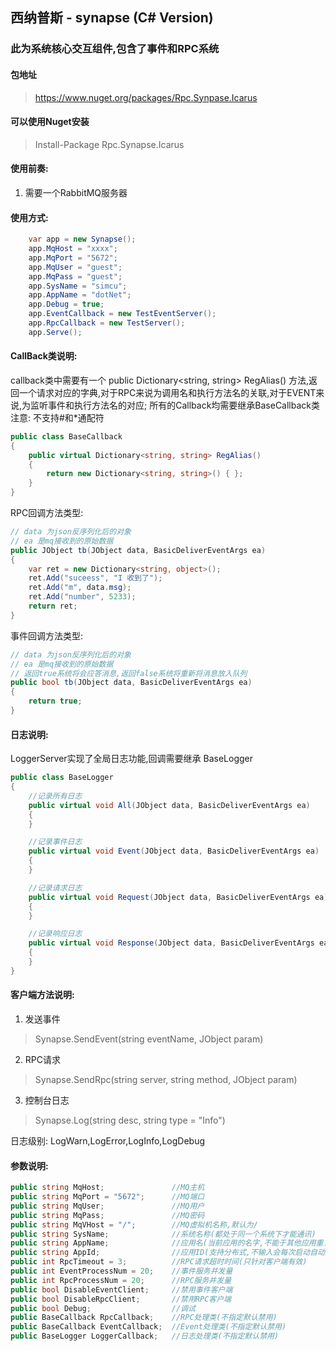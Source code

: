 ﻿## 西纳普斯 - synapse (C# Version)

### 此为系统核心交互组件,包含了事件和RPC系统

#### 包地址
> https://www.nuget.org/packages/Rpc.Synpase.Icarus

#### 可以使用Nuget安装
> Install-Package Rpc.Synapse.Icarus

#### 使用前奏:
1. 需要一个RabbitMQ服务器

#### 使用方式:
```C#
    var app = new Synapse();
    app.MqHost = "xxxx";
    app.MqPort = "5672";
    app.MqUser = "guest";
    app.MqPass = "guest";
    app.SysName = "simcu";
    app.AppName = "dotNet";
    app.Debug = true;
    app.EventCallback = new TestEventServer();
    app.RpcCallback = new TestServer();
    app.Serve();
```

#### CallBack类说明:
callback类中需要有一个 public Dictionary<string, string> RegAlias() 方法,返回一个请求对应的字典,对于RPC来说为调用名和执行方法名的关联,对于EVENT来说,为监听事件和执行方法名的对应;
所有的Callback均需要继承BaseCallback类
注意: 不支持#和*通配符
```C#
public class BaseCallback
{
    public virtual Dictionary<string, string> RegAlias()
    {
        return new Dictionary<string, string>() { };
    }
}
```
RPC回调方法类型:
```C#
// data 为json反序列化后的对象
// ea 是mq接收到的原始数据
public JObject tb(JObject data, BasicDeliverEventArgs ea)
{
    var ret = new Dictionary<string, object>();
    ret.Add("suceess", "I 收到了");
    ret.Add("m", data.msg);
    ret.Add("number", 5233);
    return ret;
}
```

事件回调方法类型:
```C#
// data 为json反序列化后的对象
// ea 是mq接收到的原始数据
// 返回true系统将会应答消息,返回false系统将重新将消息放入队列
public bool tb(JObject data, BasicDeliverEventArgs ea)
{
    return true;
}
```
#### 日志说明:
LoggerServer实现了全局日志功能,回调需要继承 BaseLogger
```C#
public class BaseLogger
{
    //记录所有日志
    public virtual void All(JObject data, BasicDeliverEventArgs ea)
    {
    }

    //记录事件日志
    public virtual void Event(JObject data, BasicDeliverEventArgs ea)
    {
    }

    //记录请求日志
    public virtual void Request(JObject data, BasicDeliverEventArgs ea)
    {
    }

    //记录响应日志
    public virtual void Response(JObject data, BasicDeliverEventArgs ea)
    {
    }
}
```

#### 客户端方法说明:
1. 发送事件
> Synapse.SendEvent(string eventName, JObject param)

2. RPC请求
> Synapse.SendRpc(string server, string method, JObject param)

3. 控制台日志
> Synapse.Log(string desc, string type = "Info")

日志级别: LogWarn,LogError,LogInfo,LogDebug

#### 参数说明:

```C#
public string MqHost;               //MQ主机
public string MqPort = "5672";      //MQ端口
public string MqUser;               //MQ用户
public string MqPass;               //MQ密码
public string MqVHost = "/";        //MQ虚拟机名称,默认为/
public string SysName;              //系统名称(都处于同一个系统下才能通讯)
public string AppName;              //应用名(当前应用的名字,不能于其他应用重复)
public string AppId;                //应用ID(支持分布式,不输入会每次启动自动随机生成)
public int RpcTimeout = 3;          //RPC请求超时时间(只针对客户端有效)
public int EventProcessNum = 20;    //事件服务并发量
public int RpcProcessNum = 20;      //RPC服务并发量
public bool DisableEventClient;     //禁用事件客户端
public bool DisableRpcClient;       //禁用RPC客户端
public bool Debug;                  //调试
public BaseCallback RpcCallback;    //RPC处理类(不指定默认禁用)
public BaseCallback EventCallback;  //Event处理类(不指定默认禁用)
public BaseLogger LoggerCallback;   //日志处理类(不指定默认禁用)
```